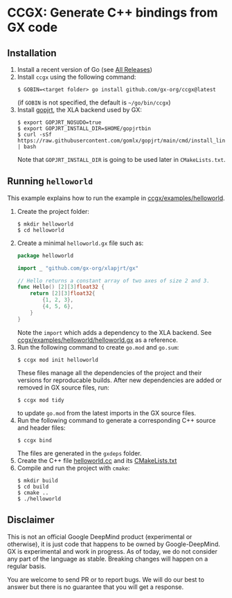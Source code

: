 # CCGX: Generate C++ bindings from GX code

## Installation

1. Install a recent version of Go (see [All Releases](https://go.dev/dl/))
2. Install `ccgx` using the following command:
    ```
    $ GOBIN=<target folder> go install github.com/gx-org/ccgx@latest
    ```
   (if `GOBIN` is not specified, the default is `~/go/bin/ccgx`)
3. Install [gopjrt](https://github.com/gomlx/gopjrt), the XLA backend used by GX:
    ```
    $ export GOPJRT_NOSUDO=true
    $ export GOPJRT_INSTALL_DIR=$HOME/gopjrtbin
    $ curl -sSf https://raw.githubusercontent.com/gomlx/gopjrt/main/cmd/install_linux_amd64.sh | bash
    ```
    Note that `GOPJRT_INSTALL_DIR` is going to be used later in `CMakeLists.txt`. 

## Running `helloworld`

This example explains how to run the example in [ccgx/examples/helloworld](https://github.com/gx-org/ccgx/blob/main/examples/helloworld).

1. Create the project folder: 
    ```
    $ mkdir helloworld
    $ cd helloworld
    ```
2. Create a minimal `helloworld.gx` file such as:
    ```go
    package helloworld
    
    import _ "github.com/gx-org/xlapjrt/gx"
    
    // Hello returns a constant array of two axes of size 2 and 3.
    func Hello() [2][3]float32 {
    	return [2][3]float32{
    		{1, 2, 3},
    		{4, 5, 6},
    	}
    }
    ```
    Note the `import` which adds a dependency to the XLA backend. See [ccgx/examples/helloworld/helloworld.gx](https://github.com/gx-org/ccgx/blob/main/examples/helloworld/helloworld.gx) as a reference.
3. Run the following command to create `go.mod` and `go.sum`:
    ```
    $ ccgx mod init helloworld
    ```
   These files manage all the dependencies of the project and their versions for reproducable builds. After new dependencies are added or removed in GX source files, run:
    ```
    $ ccgx mod tidy 
    ```
   to update `go.mod` from the latest imports in the GX source files.
4. Run the following command to generate a corresponding C++ source and header files:
    ```
    $ ccgx bind
    ```
   The files are generated in the `gxdeps` folder.
5. Create the C++ file [helloworld.cc](https://github.com/gx-org/ccgx/blob/main/examples/helloworld/helloworld.cc) and its [CMakeLists.txt](https://github.com/gx-org/ccgx/blob/main/examples/helloworld/CMakeLists.txt)
6. Compile and run the project with `cmake`:
    ```
    $ mkdir build
    $ cd build
    $ cmake ..
    $ ./helloworld
    ```

## Disclaimer

This is not an official Google DeepMind product (experimental or otherwise), it is
just code that happens to be owned by Google-DeepMind. GX is experimental and work
in progress. As of today, we do not consider any part of the language as stable. Breaking
changes will happen on a regular basis.

You are welcome to send PR or to report bugs. We will do our best to answer but there
is no guarantee that you will get a response.
